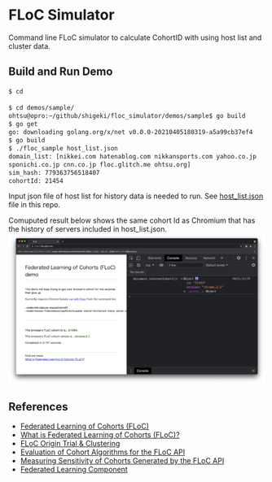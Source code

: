 # FLoC Simulator

Command line FLoC simulator to calculate CohortID with using host list and cluster data.

## Build and Run Demo
```
$ cd

$ cd demos/sample/
ohtsu@opro:~/github/shigeki/floc_simulator/demos/sample$ go build
$ go get
go: downloading golang.org/x/net v0.0.0-20210405180319-a5a99cb37ef4
$ go build
$ ./floc_sample host_list.json
domain_list: [nikkei.com hatenablog.com nikkansports.com yahoo.co.jp sponichi.co.jp cnn.co.jp floc.glitch.me ohtsu.org]
sim_hash: 779363756518407
cohortId: 21454
```
Input json file of host list for history data is needed to run. See [host_list.json](./host_list.json) file in this repo.

Comuputed result below shows the same cohort Id as Chromium that has the history of servers included in host_list.json.
![](floc_demo_screenshot.png)

## References
- [Federated Learning of Cohorts (FLoC)](https://github.com/WICG/floc)
- [What is Federated Learning of Cohorts (FLoC)?](https://web.dev/floc/)
- [FLoC Origin Trial & Clustering](https://www.chromium.org/Home/chromium-privacy/privacy-sandbox/floc)
- [Evaluation of Cohort Algorithms for the FLoC API](https://github.com/google/ads-privacy/tree/master/proposals/FLoC)
- [Measuring Sensitivity of Cohorts Generated by the FLoC API](https://docs.google.com/viewer?a=v&pid=sites&srcid=Y2hyb21pdW0ub3JnfGRldnxneDo1Mzg4MjYzOWI2MzU2NDgw)
- [Federated Learning Component](https://chromium.googlesource.com/chromium/src/+/refs/heads/main/components/federated_learning/)



